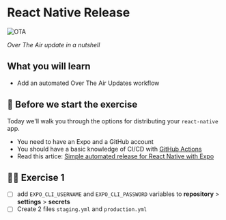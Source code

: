 # React Native Release

![OTA](https://raw.githubusercontent.com/flexbox/react-native-workshop/main/challenges/react-native-release/ota.jpg)

_Over The Air update in a nutshell_

## What you will learn

- Add an automated Over The Air Updates workflow

## 👾 Before we start the exercise

Today we'll walk you through the options for distributing your `react-native` app.

- You need to have an Expo and a GitHub account
- You should have a basic knowledge of CI/CD with [GitHub Actions](https://github.com/features/actions)
- Read this artice: [Simple automated release for React Native with Expo](https://davidl.fr/blog/github-action-expo)

## 👨‍🚀 Exercise 1

- [ ] add `EXPO_CLI_USERNAME` and `EXPO_CLI_PASSWORD` variables to **repository** > **settings** > **secrets**
- [ ] Create 2 files `staging.yml` and `production.yml`
